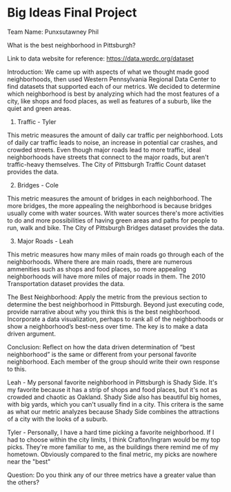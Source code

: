 # Big Ideas Final Project

Team Name: Punxsutawney Phil

What is the best neighborhood in Pittsburgh?

Link to data website for reference: https://data.wprdc.org/dataset

Introduction:
We came up with aspects of what we thought made good neighborhoods, then used Western Pennsylvania Regional Data Center to find datasets that supported each of our metrics. We decided to determine which neighborhood is best by analyzing which had the most features of a city, like shops and food places, as well as features of a suburb, like the quiet and green areas.

1. Traffic - Tyler

This metric measures the amount of daily car traffic per neighborhood. Lots of daily car traffic leads to noise, an increase in potential car crashes, and crowded streets. Even though major roads lead to more traffic, ideal neighborhoods have streets that connect to the major roads, but aren't traffic-heavy themselves. The City of Pittsburgh Traffic Count dataset provides the data.

2. Bridges - Cole

This metric measures the amount of bridges in each neighborhood. The more bridges, the more appealing the neighborhood is because bridges usually come with water sources. With water sources there's more activities to do and more possibilities of having green areas and paths for people to run, walk and bike. The City of Pittsburgh Bridges dataset provides the data.
  
3. Major Roads - Leah

This metric measures how many miles of main roads go through each of the neighborhoods. Where there are main roads, there are numerous ammenities such as shops and food places, so more appealing neighborhoods will have more miles of major roads in them. The 2010 Transportation dataset provides the data.


The Best Neighborhood: Apply the metric from the previous section to determine the best neighborhood in Pittsburgh. Beyond just executing code, provide narrative about why you think this is the best neighborhood. Incorporate a data visualization, perhaps to rank all of the neighborhoods or show a neighborhood’s best-ness over time. The key is to make a data driven argument.

Conclusion: Reflect on how the data driven determination of “best neighborhood” is the same or different from your personal favorite neighborhood. Each member of the group should write their own response to this.

Leah - My personal favorite neighborhood in Pittsburgh is Shady Side. It's my favorite because it has a strip of shops and food places, but it's not as crowded and chaotic as Oakland. Shady Side also has beautiful big homes, with big yards, which you can't usually find in a city. This critera is the same as what our metric analyzes because Shady Side combines the attractions of a city with the looks of a suburb.

Tyler - Personally, I have a hard time picking a favorite neighborhood. If I had to choose within the city limits, I think Crafton/Ingram would be my top picks. They're more familiar to me, as the buildings there remind me of my hometown. Obviously compared to the final metric, my picks are nowhere near the "best"

Question: Do you think any of our three metrics have a greater value than the others?
